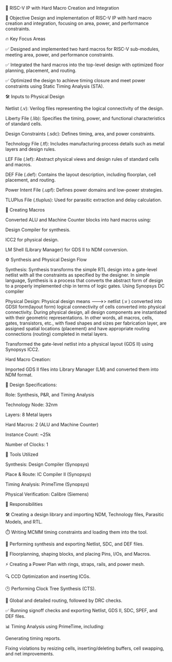 
🚀 RISC-V IP with Hard Macro Creation and Integration

📌 Objective
Design and implementation of RISC-V IP with hard macro creation and integration, focusing on area, power, and performance constraints.

🔥 Key Focus Areas

✅ Designed and implemented two hard macros for RISC-V sub-modules, meeting area, power, and performance constraints.

✅ Integrated the hard macros into the top-level design with optimized floor planning, placement, and routing.

✅ Optimized the design to achieve timing closure and meet power constraints using Static Timing Analysis (STA).

🛠️ Inputs to Physical Design

Netlist (.v): Verilog files representing the logical connectivity of the design.

Liberty File (.lib): Specifies the timing, power, and functional characteristics of standard cells.

Design Constraints (.sdc): Defines timing, area, and power constraints.

Technology File (.tf): Includes manufacturing process details such as metal layers and design rules.

LEF File (.lef): Abstract physical views and design rules of standard cells and macros.

DEF File (.def): Contains the layout description, including floorplan, cell placement, and routing.

Power Intent File (.upf): Defines power domains and low-power strategies.

TLUPlus File (.tluplus): Used for parasitic extraction and delay calculation.

🔨 Creating Macros

Converted ALU and Machine Counter blocks into hard macros using:

Design Compiler for synthesis.

ICC2 for physical design.

LM Shell (Library Manager) for GDS II to NDM conversion.

⚙️ Synthesis and Physical Design Flow

Synthesis:
Synthesis transforms the simple RTL design into a gate-level netlist with all the constraints as 
specified by the designer. In simple language, Synthesis is a process that converts the abstract 
form of design to a properly implemented chip in terms of logic gates. Using Synopsys DC compiler

Physical Design:
 Physical design means --->> netlist (.v ) converted into GDSII form(layout form) 
logical connectivity of cells converted into physical connectivity. 
During physical design, all design components are instantiated with their geometric 
representations. In other words, all macros, cells, gates, transistors, etc., with fixed shapes and 
sizes per fabrication layer, are assigned spatial locations (placement) and have appropriate 
routing connections (routing) completed in metal layers. 

Transformed the gate-level netlist into a physical layout (GDS II) using Synopsys ICC2.

Hard Macro Creation:

Imported GDS II files into Library Manager (LM) and converted them into NDM format.

📏 Design Specifications:

Role: Synthesis, P&R, and Timing Analysis

Technology Node: 32nm

Layers: 8 Metal layers

Hard Macros: 2 (ALU and Machine Counter)

Instance Count: ~25k

Number of Clocks: 1

🔧 Tools Utilized

Synthesis: Design Compiler (Synopsys)

Place & Route: IC Compiler II (Synopsys)

Timing Analysis: PrimeTime (Synopsys)

Physical Verification: Calibre (Siemens)

🚀 Responsibilities

🛠️ Creating a design library and importing NDM, Technology files, Parasitic Models, and RTL.

⏱️ Writing MCMM timing constraints and loading them into the tool.

🔧 Performing synthesis and exporting Netlist, SDC, and DEF files.

📐 Floorplanning, shaping blocks, and placing Pins, I/Os, and Macros.

⚡ Creating a Power Plan with rings, straps, rails, and power mesh.

🔍 CCD Optimization and inserting ICGs.

🕒 Performing Clock Tree Synthesis (CTS).

🔗 Global and detailed routing, followed by DRC checks.

✅ Running signoff checks and exporting Netlist, GDS II, SDC, SPEF, and DEF files.

📊 Timing Analysis using PrimeTime, including:

Generating timing reports.

Fixing violations by resizing cells, inserting/deleting buffers, cell swapping, and net improvements.



